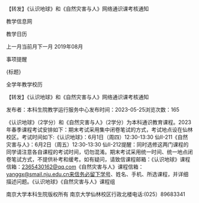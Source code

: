 






【转发】《认识地球》和《自然灾害与人》网络通识课考核通知





























教学信息网







































教学日历



上一月当前月下一月
2019年08月





事项提醒


{标题}


全学年教学校历
























【转发】《认识地球》和《自然灾害与人》网络通识课考核通知

发布者：本科生院教学运行服务中心发布时间：2023-05-25浏览次数：165

《认识地球》（2学分）和《自然灾害与人》（2学分）为本科通识教育课程。2023年春季课程考试安排如下：期末考试采用集中闭卷笔试的方式，考试地点设在仙林校区。考试时间如下:《认识地球》：6月1日（周四）12:30-13:30 仙II-211《自然灾害与人》：6月2日（周五）12:30-13:30 仙II-212提醒：同时选修这两门课程的同学请注意各自课程的考试时间，切勿混淆。期末考试采用统一时间、统一地点闭卷笔试方式，不提供补考和缓考。如有疑问，请致信课程邮箱：《认识地球》课程信箱：2365430162@qq.com《自然灾害与人》课程信箱：yanggx@smail.nju.edu.cn来信务必留下学号、姓名、手机、所选课程，并详细描述问题。《认识地球》《自然灾害与人》课程组

















南京大学本科生院版权所有
南京大学仙林校区行政北楼电话:(025）89683341






















